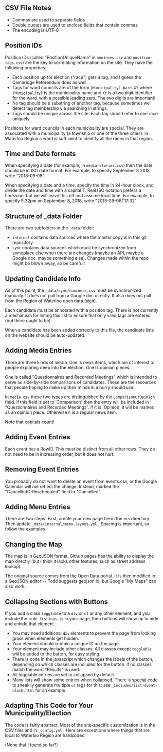 CSV File Notes
--------------

- Commas are used to separate fields
- Double quotes are used to enclose fields that contain commas
- The encoding is UTF-8


Position IDs
------------

Position IDs (called "PositionUniqueName" in `nominees.csv` and
`position-tags.csv`) are the key to correlating information on the
site. They have the following properties: 

- Each position up for election ("race") gets a tag, and I guess the
  Cambridge Referendum does as well.
- Tags for ward councils are of the form `(Municipality)-Ward-XY`
  where `(Municipality)` is the municipality name and `XY` is a two
  digit identifier for the ward, with a possible leading zero. The two
  digits are important!
- No tag should be a substring of another tag, because sometimes we
  detect tag membership via searching in strings.
- Tags should be unique across the site. Each tag should refer to one
  race uniquely.

Positions for ward councils in each municipality are special. They are
associated with a municipality (a township or one of the three
cities). In Waterloo Region a ward is sufficient to identify all the
races in that region. 

Time and Date formats
---------------------

When specifying a date (for example, in `media-stories.csv`) then the
date should be in ISO date format. For example, to specify September 8
2018, write "2018-09-08". 

When specifying a date and a time, specify the time in 24-hour clock,
and divide the date and time with a capital T. Real ISO notation
prefers a timezone, but we will leave this off and assume local time.
For example, to specify 5:32pm on September 8, 2018, write
"2018-09-08T17:32"


Structure of _data Folder
-------------------------

There are two subfolders in the `_data` folder:

- `internal` contains data sources where the master copy is in this
  git repository. 
- `sync` contains data sources which must be synchronized from
  someplace else when there are changes (maybe an API, maybe a Google
  doc, maybe something else). Changes made within the repo might be
  blown away, so be careful!


Updating Candidate Info
-----------------------

As of this point, the `_data/sync/nominees.csv` must be
synchronized manually. It does not pull from a Google doc directly. It
also does not pull from the Region of Waterloo open data (sigh). 

Each candidate must be annotated with a position tag. There is not
currently a mechanism for linting this list to ensure that only valid
tags are entered (but there ought to be). 

When a candidate has been added correctly to this file, the candidate
lists on the website should be auto-updated. 


Adding Media Entries
--------------------

There are three kinds of media. One is news items, which are of interest
to people exploring deep into the election. One is opinion pieces. 

One is called "Questionnaires and Recorded Meetings" which is intended
to serve as side-by-side comparisons of candidates. These are the
resources that people hoping to make up their minds in a hurry should
use.

In `media.csv` these two types are distinguished by the
`ComparisonOrOpinion`
field. If this field is set to 'Comparison' then the entry will be included in
"Questionnaires and Recorded Meetings". If it is 'Opinion' it will be
marked as an opinion piece. Otherwise it is a regular news item. 

Note that capitals count!

Adding Event Entries
--------------------

Each event has a RowID. This must be distinct from all other rows.
They do not need to be in increasing order, but it does not hurt. 

Removing Event Entries
----------------------

You probably do not want to delete an event from events.csv, or the
Google Calendar will not reflect the change. Instead, marked the
"CancelledOrRescheduled" field to "Cancelled". 

Adding Menu Entries
-------------------

There are two steps. First, create your new page file in the `ocs`
directory. Then update `_data/internal/menu-layout.yml` . Spacing
is important, so follow the examples.


Changing the Map
----------------

The map is in GeoJSON format. Github pages has the ability to display
the map directly (but I think it lacks other features, such as street
address lookup). 

The original source comes from the Open Data portal. It is then
modified in a GeoJSON editor -- Todd suggests geojson.io, but Google
"My Maps" can also work.

Collapsing Sections with Buttons
--------------------------------

If you add a class `togglable` to a `div` or `ul` or any other
element, and you include the `hide-listings.js` in your page, then
buttons will show up to hide and unhide that element. 

- You may need additional `div` elements to prevent the page from
  looking gross when elements get hidden.
- Your element should contain a unique ID on the page.
- Your element may include other classes. All classes except
  `togglable` will be added to the button, for easy styling. 
- There is code in the javascript which changes the labels of the
  button, depending on which classes are included for the button. If
  no classes match the word "Results" is used.
- All togglable entries are set to collapsed by default
- Many lists will show some entries when collapsed. There is special
  code to sneakily generate multiple `ul` tags for this: see
  `_includes/list-event-block.html` for an example.


Adapting This Code for Your Municipality/Election
-------------------------------------------------

The code is fairly abstract. Most of the site-specific customization
is in the CSV files and in `_config.yml` . Here are exceptions where
things that are local to Waterloo Region are hardcoded: 

(None that I found so far?)
